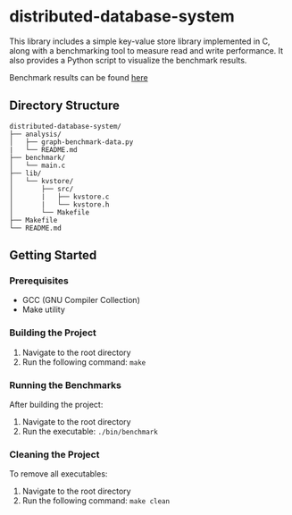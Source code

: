 # distributed-database-system

This library includes a simple key-value store library implemented in C, along with a benchmarking tool to measure read and write performance. It also provides a Python script to visualize the benchmark results.

Benchmark results can be found [here](analysis/README.md#benchmark-results)

## Directory Structure

```plaintext
distributed-database-system/
├── analysis/
│   ├── graph-benchmark-data.py
|   └── README.md
├── benchmark/
│   └── main.c
├── lib/
│   └── kvstore/
│       ├── src/
│       |   ├── kvstore.c
│       |   └── kvstore.h
│       └── Makefile
├── Makefile
└── README.md
```

## Getting Started

### Prerequisites
- GCC (GNU Compiler Collection)
- Make utility

### Building the Project
1. Navigate to the root directory
2. Run the following command: `make`

### Running the Benchmarks
After building the project:
1. Navigate to the root directory
2. Run the executable: `./bin/benchmark`

### Cleaning the Project
To remove all executables:
1. Navigate to the root directory
2. Run the following command: `make clean`